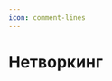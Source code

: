 ```yaml
---
icon: comment-lines
---
```


# Нетворкинг

<figure><img src="../.gitbook/assets/Frame22 29.png" alt=""><figcaption></figcaption></figure>

